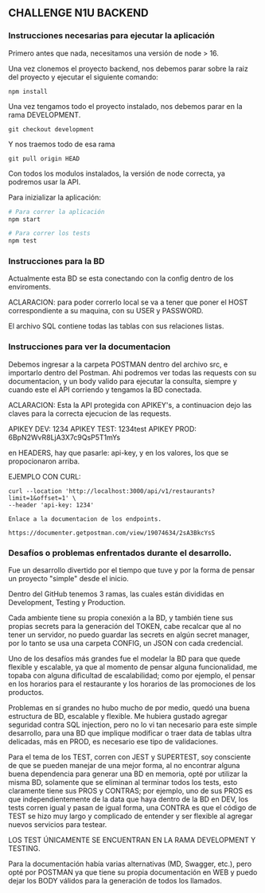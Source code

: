 ## CHALLENGE N1U BACKEND

### Instrucciones necesarias para ejecutar la aplicación

Primero antes que nada, necesitamos una versión de node > 16.

Una vez clonemos el proyecto backend, nos debemos parar sobre la raiz del proyecto y ejecutar el siguiente comando:

```
npm install
```

Una vez tengamos todo el proyecto instalado, nos debemos parar en la rama DEVELOPMENT.

```
git checkout development
```

Y nos traemos todo de esa rama

```
git pull origin HEAD
```

Con todos los modulos instalados, la versión de node correcta, ya podremos usar la API.

Para inizializar la aplicación:

```python
# Para correr la aplicación
npm start

# Para correr los tests
npm test
```

### Instrucciones para la BD

Actualmente esta BD se esta conectando con la config dentro de los enviroments.

ACLARACION: para poder correrlo local se va a tener que poner el HOST correspondiente a su maquina, con su USER y PASSWORD.


El archivo SQL contiene todas las tablas con sus relaciones listas.

### Instrucciones para ver la documentacion

Debemos ingresar a la carpeta POSTMAN dentro del archivo src, e importarlo dentro del Postman.
Ahi podremos ver todas las requests con su documentacion, y un body valido para ejecutar la consulta, siempre y cuando este el API corriendo y tengamos la BD conectada.

ACLARACION: Esta la API protegida con APIKEY's, a continuacion dejo las claves para la correcta ejecucion de las requests.

APIKEY DEV: 1234
APIKEY TEST: 1234test
APIKEY PROD: 6BpN2WvR8LjA3X7c9QsP5T1mYs

en HEADERS, hay que pasarle: api-key, y en los valores, los que se propocionaron arriba.

EJEMPLO CON CURL:

```
curl --location 'http://localhost:3000/api/v1/restaurants?limit=1&offset=1' \
--header 'api-key: 1234'
```


```
Enlace a la documentacion de los endpoints.

https://documenter.getpostman.com/view/19074634/2sA3BkcYsS
```

### Desafíos o problemas enfrentados durante el desarrollo.

Fue un desarrollo divertido por el tiempo que tuve y por la forma de pensar un proyecto "simple" desde el inicio.

Dentro del GitHub tenemos 3 ramas, las cuales están divididas en Development, Testing y Production.

Cada ambiente tiene su propia conexión a la BD, y también tiene sus propias secrets para la generación del TOKEN, cabe recalcar que al no tener un servidor, no puedo guardar las secrets en algún secret manager, por lo tanto se usa una carpeta CONFIG, un JSON con cada credencial.

Uno de los desafíos más grandes fue el modelar la BD para que quede flexible y escalable, ya que al momento de pensar alguna funcionalidad, me topaba con alguna dificultad de escalabilidad; como por ejemplo, el pensar en los horarios para el restaurante y los horarios de las promociones de los productos.

Problemas en sí grandes no hubo mucho de por medio, quedó una buena estructura de BD, escalable y flexible. Me hubiera gustado agregar seguridad contra SQL injection, pero no lo vi tan necesario para este simple desarrollo, para una BD que implique modificar o traer data de tablas ultra delicadas, más en PROD, es necesario ese tipo de validaciones.

Para el tema de los TEST, corren con JEST y SUPERTEST, soy consciente de que se pueden manejar de una mejor forma, al no encontrar alguna buena dependencia para generar una BD en memoria, opté por utilizar la misma BD, solamente que se eliminan al terminar todos los tests, esto claramente tiene sus PROS y CONTRAS; por ejemplo, uno de sus PROS es que independientemente de la data que haya dentro de la BD en DEV, los tests corren igual y pasan de igual forma, una CONTRA es que el código de TEST se hizo muy largo y complicado de entender y ser flexible al agregar nuevos servicios para testear.

LOS TEST ÚNICAMENTE SE ENCUENTRAN EN LA RAMA DEVELOPMENT Y TESTING.

Para la documentación había varias alternativas (MD, Swagger, etc.), pero opté por POSTMAN ya que tiene su propia documentación en WEB y puedo dejar los BODY válidos para la generación de todos los llamados.
